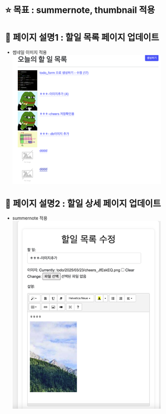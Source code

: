 # ⭐️ 목표 : summernote, thumbnail 적용

# 📌 페이지 설명1 : 할일 목록 페이지 업데이트
  - 썸네일 이미지 적용
![Image Description](image/chapter07_thumbnail.png)

# 📌 페이지 설명2 : 할일 상세 페이지 업데이트
  - summernote 적용
![Image Description](image/chapter07_summerote.png)


